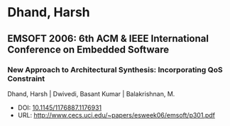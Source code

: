 # Dhand, Harsh

## EMSOFT 2006: 6th ACM & IEEE International Conference on Embedded Software

### New Approach to Architectural Synthesis: Incorporating QoS Constraint
Dhand, Harsh | Dwivedi, Basant Kumar | Balakrishnan, M.
* DOI: [10.1145/1176887.1176931](https://doi.org/10.1145/1176887.1176931)
* URL: <http://www.cecs.uci.edu/~papers/esweek06/emsoft/p301.pdf>

